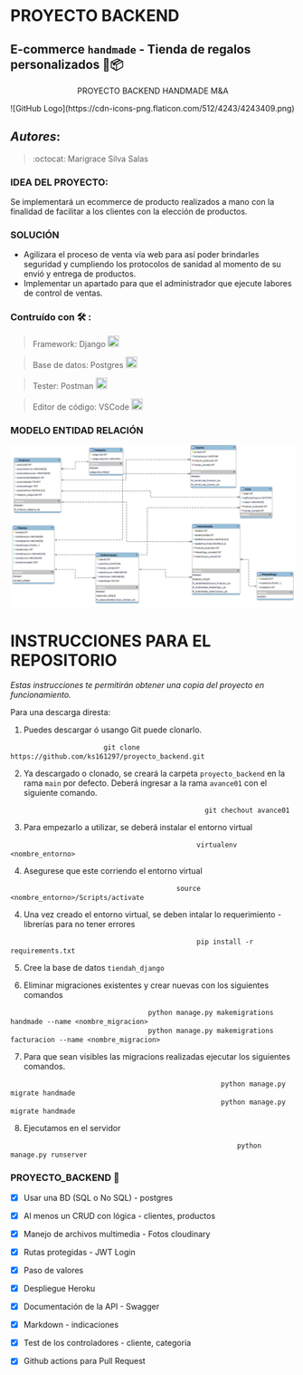 # PROYECTO BACKEND
## E-commerce ```handmade``` - Tienda de regalos personalizados :gift::package:



<p align="center" style="backgound-color:white; font-size:"45px"> PROYECTO BACKEND HANDMADE M&A </p>
![GitHub Logo](https://cdn-icons-png.flaticon.com/512/4243/4243409.png)


## ***Autores***: 

> :octocat: Marigrace Silva Salas

### IDEA DEL PROYECTO:
Se implementará un ecommerce de producto realizados a mano con la finalidad de facilitar a los clientes con la elección de productos.

### SOLUCIÓN 

* Agilizara el proceso de venta vía web para así poder brindarles seguridad y cumpliendo los protocolos de sanidad al momento de su envió y entrega de productos.
* Implementar un apartado para que el administrador que ejecute labores de control de ventas.

### Contruído con :hammer_and_wrench: :

> Framework: Django <img src="https://img.icons8.com/color/48/000000/django.png" style="width:20px;height:20px;"/>

> Base de datos: Postgres <img src="https://img.icons8.com/color/50/000000/postgreesql.png" style="width:20px;height:20px;"/>

> Tester: Postman <img src="https://img.icons8.com/dusk/64/000000/postman-api.png" style="width:20px;height:20px;"/>

> Editor de código: VSCode <img src="https://img.icons8.com/fluency/48/000000/visual-studio-code-2019.png" style="width:20px;height:20px;"/>
### MODELO ENTIDAD RELACIÓN 
![image text](https://raw.githubusercontent.com/ks161297/proyecto_backend/avance01/E-commerce%20MER.png)

> 
# INSTRUCCIONES PARA EL REPOSITORIO
_Estas instrucciones te permitirán obtener una copia del proyecto en funcionamiento._

Para una descarga diresta: 
1. Puedes descargar ó usango Git puede clonarlo. 

```
                       git clone https://github.com/ks161297/proyecto_backend.git
```
2. Ya descargado o clonado, se creará la carpeta ```proyecto_backend``` en la rama ```main``` por defecto. Deberá ingresar a la rama ```avance01``` con el siguiente comando. 

``` 
                                                git chechout avance01
```

3. Para empezarlo a utilizar, se deberá instalar el entorno virtual

```
                                              virtualenv <nombre_entorno>
```

4. Asegurese que este corriendo el entorno virtual 

```
                                         source <nombre_entorno>/Scripts/activate
```

4. Una vez creado el entorno virtual, se deben intalar lo requerimiento - librerías para no tener errores

```
                                              pip install -r requirements.txt
```

5. Cree la base de datos `tiendah_django`

6. Eliminar migraciones existentes y crear nuevas con los siguientes comandos

```
                                  python manage.py makemigrations handmade --name <nombre_migracion>
                                  python manage.py makemigrations facturacion --name <nombre_migracion>
```

7. Para que sean visibles las migracions realizadas ejecutar los siguientes comandos.

```
                                                    python manage.py migrate handmade
                                                    python manage.py migrate handmade
```
8. Ejecutamos en el servidor 

```
                                                        python manage.py runserver
```
### PROYECTO_BACKEND :raised_hands:

- [X] Usar una BD (SQL o No SQL) - postgres
- [X] Al menos un CRUD con lógica - clientes, productos
- [X] Manejo de archivos multimedia - Fotos cloudinary
- [X] Rutas protegidas - JWT Login
- [X] Paso de valores 
- [X] Despliegue Heroku
- [X] Documentación de la API - Swagger
- [X] Markdown - indicaciones 
- [X] Test de los controladores - cliente, categoria
- [X] Github actions para Pull Request

